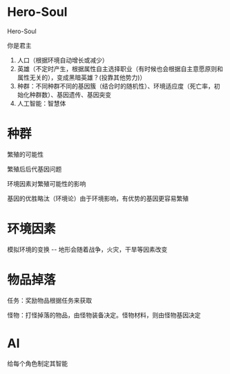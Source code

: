 # Hero-Soul

Hero-Soul

你是君主

 1. 人口（根据环境自动增长或减少）
 2. 英雄（不定时产生，根据属性自主选择职业（有时候也会根据自主意愿原则和属性无关的），变成黑暗英雄？(投靠其他势力)）
 3. 种群：不同种群不同的基因簇（结合时的随机性）、环境适应度（死亡率，初始化种群数）、基因遗传、基因突变
 4. 人工智能：智慧体


# 种群

繁殖的可能性

繁殖后后代基因问题

环境因素对繁殖可能性的影响

基因的优胜略汰（环境论）由于环境影响，有优势的基因更容易繁殖

# 环境因素

模拟环境的变换 -- 地形会随着战争，火灾，干旱等因素改变

# 物品掉落

任务：奖励物品根据任务来获取

怪物：打怪掉落的物品，由怪物装备决定。怪物材料，则由怪物基因决定

# AI

给每个角色制定其智能
